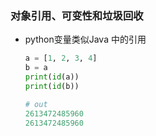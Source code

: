 ### 对象引用、可变性和垃圾回收

- python变量类似Java 中的引用

  ```python
  a = [1, 2, 3, 4]
  b = a
  print(id(a))
  print(id(b))
  
  # out
  2613472485960
  2613472485960
  ```

  